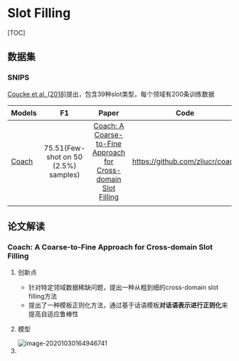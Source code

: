 # Slot Filling

[TOC]

## 数据集

### SNIPS

[ Coucke et al. (2018)](https://arxiv.org/abs/1805.10190)提出，包含39种slot类型，每个领域有200条训练数据

| Models  | F1       | Paper                                                        | Code |    会议  |
| :------ | :------: | :----------------------------------------------------------: | :--: | :--: |
| [Coach](#coach) | 75.51(Few-shot on 50 (2.5%) samples) | [Coach: A Coarse-to-Fine Approach for Cross-domain Slot Filling](https://arxiv.org/abs/2004.11727) | https://github.com/zliucr/coach | ACL2020 |
|  |  |  |  |  |





## 论文解读

### <a id="coach"> Coach: A Coarse-to-Fine Approach for Cross-domain Slot Filling</a>

1. 创新点

   - 针对特定领域数据稀缺问题，提出一种从粗到细的cross-domain slot filling方法
   - 提出了一种模板正则化方法，通过基于话语模板**对话语表示进行正则化**来提高自适应鲁棒性

2. 模型

   <img src="/Users/yumengshi/Library/Application Support/typora-user-images/image-20201030164946741.png" alt="image-20201030164946741" style="zoom:100%;" />

3.  



